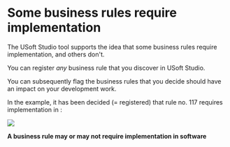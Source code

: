 # Some business rules require implementation

The USoft Studio tool supports the idea that some business rules require implementation, and others don't.

You can register *any* business rule that you discover in USoft Studio.

You can subsequently flag the business rules that you decide should have an impact on your development work.

In the example, it has been decided (= registered) that rule no. 117 requires implementation in :

![](/api/Collaboration/Between%20business%20rules%20and%20implementations/assets/f7bbce9d-f51b-48d8-a09e-758c08b7f224.png)

**A business rule may or may not require implementation in software**

 